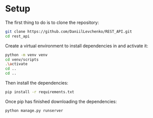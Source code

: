 # Setup

The first thing to do is to clone the repository:

```sh
git clone https://github.com/DaniilLevchenko/REST_API.git
cd rest_api
```

Create a virtual environment to install dependencies in and activate it:

```sh
python -m venv venv
cd venv/scripts
.\activate
cd ..
cd ..
```

Then install the dependencies:
```sh
pip install -r requirements.txt
```

Once pip has finished downloading the dependencies:
```sh
python manage.py runserver
```

